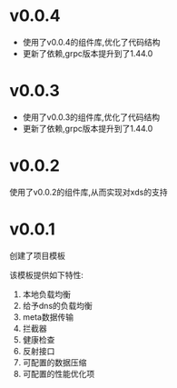 # v0.0.4

+ 使用了v0.0.4的组件库,优化了代码结构
+ 更新了依赖,grpc版本提升到了1.44.0

# v0.0.3

+ 使用了v0.0.3的组件库,优化了代码结构
+ 更新了依赖,grpc版本提升到了1.44.0

# v0.0.2

使用了v0.0.2的组件库,从而实现对xds的支持

# v0.0.1

创建了项目模板

该模板提供如下特性:

1. 本地负载均衡
2. 给予dns的负载均衡
3. meta数据传输
4. 拦截器
5. 健康检查
6. 反射接口
7. 可配置的数据压缩
8. 可配置的性能优化项
